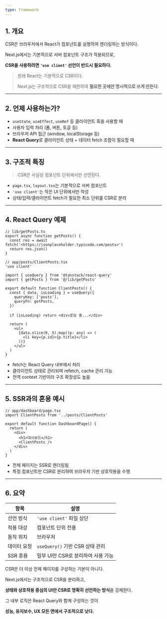 ```yaml
---
type: framework
---
```

## 1. 개요

CSR은 브라우저에서 React가 컴포넌트를 실행하여 렌더링하는 방식이다.

Next.js에서는 기본적으로 서버 컴포넌트 구조가 적용되므로,

**CSR을 사용하려면 `'use client'` 선언이 반드시 필요하다.**

> 원래 React는 기본적으로 CSR이다.
> 
> Next.js는 구조적으로 CSR을 제한하여 **필요한 곳에만 명시적으로 쓰게 만든다.**

---

## 2. 언제 사용하는가?

- `useState`, `useEffect`, `useRef` 등 클라이언트 훅을 사용할 때
- 사용자 입력 처리 (폼, 버튼, 토글 등)
- 브라우저 API 접근 (window, localStorage 등)
- **React Query**로 클라이언트 상태 + 데이터 fetch 조합이 필요할 때

---

## 3. 구조적 특징

> CSR은 사실상 컴포넌트 단위에서만 선언된다.

- `page.tsx`, `layout.tsx`는 기본적으로 서버 컴포넌트
- `'use client'`는 작은 UI 단위에서만 작성
- 상태/입력/클라이언트 fetch가 필요한 최소 단위를 CSR로 분리

---

## 4. React Query 예제

```tsx
// lib/getPosts.ts
export async function getPosts() {
  const res = await fetch('<https://jsonplaceholder.typicode.com/posts>')
  return res.json()
}

```

```tsx
// app/posts/ClientPosts.tsx
'use client'

import { useQuery } from '@tanstack/react-query'
import { getPosts } from '@/lib/getPosts'

export default function ClientPosts() {
  const { data, isLoading } = useQuery({
    queryKey: ['posts'],
    queryFn: getPosts,
  })

  if (isLoading) return <div>로딩 중...</div>

  return (
    <ul>
      {data.slice(0, 5).map((p: any) => (
        <li key={p.id}>{p.title}</li>
      ))}
    </ul>
  )
}

```

- fetch는 React Query 내부에서 처리
- 클라이언트 상태로 관리되며 refetch, cache 관리 가능
- 전역 context 기반이라 구조 확장성도 높음

---

## 5. SSR과의 혼용 예시

```tsx
// app/dashboard/page.tsx
import ClientPosts from '../posts/ClientPosts'

export default function DashboardPage() {
  return (
    <div>
      <h1>대시보드</h1>
      <ClientPosts />
    </div>
  )
}

```

- 전체 페이지는 SSR로 렌더링됨
- 특정 컴포넌트만 CSR로 분리하여 브라우저 기반 상호작용을 수행

---

## 6. 요약

|항목|설명|
|---|---|
|선언 방식|`'use client'` 파일 상단|
|적용 대상|컴포넌트 단위 전용|
|동작 위치|브라우저|
|데이터 요청|`useQuery()` 기반 CSR 상태 관리|
|SSR 혼용|일부 UI만 CSR로 분리하여 사용 가능|

CSR은 더 이상 전체 페이지를 구성하는 기본이 아니다.

Next.js에서는 구조적으로 CSR을 분리하고,

**상태와 상호작용 중심의 UI만 CSR로 명확히 선언하는 방식**을 강제한다.

그 내부 로직은 React Query와 함께 구성하는 것이

**성능, 유지보수, UX 모든 면에서 구조적으로 낫다.**